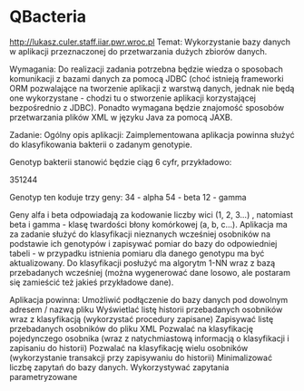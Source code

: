 # QBacteria
http://lukasz.culer.staff.iiar.pwr.wroc.pl
Temat: 
Wykorzystanie bazy danych w aplikacji przeznaczonej do przetwarzania dużych zbiorów danych. 

Wymagania: 
Do realizacji zadania potrzebna będzie wiedza o sposobach komunikacji z bazami danych za pomocą JDBC (choć istnieją frameworki ORM pozwalające na tworzenie aplikacji z warstwą danych, jednak nie będą one wykorzystane - chodzi tu o stworzenie aplikacji korzystającej bezpośrednio z JDBC). Ponadto wymagana będzie znajomość sposobów przetwarzania plików XML w języku Java za pomocą JAXB. 

Zadanie: 
Ogólny opis aplikacji: 
Zaimplementowana aplikacja powinna służyć do klasyfikowania bakterii o zadanym genotypie. 

Genotyp bakterii stanowić będzie ciąg 6 cyfr, przykładowo: 

351244 

Genotyp ten koduje trzy geny:
34 - alpha
54 - beta
12 - gamma


Geny alfa i beta odpowiadają za kodowanie liczby wici (1, 2, 3...) , natomiast beta i gamma - klasę twardości błony komórkowej (a, b, c...).
Aplikacja ma za zadanie służyć do klasyfikacji nieznanych wcześniej osobników na podstawie ich genotypów i zapisywać pomiar do bazy do odpowiedniej tabeli - w przypadku istnienia pomiaru dla danego genotypu ma być aktualizowany. 
Do klasyfikacji posłużyć ma algorytm 1-NN wraz z bazą przebadanych wcześniej (można wygenerować dane losowo, ale postaram się zamieścić też jakieś przykładowe dane). 

Aplikacja powinna:
Umożliwić podłączenie do bazy danych pod dowolnym adresem / nazwą pliku
Wyświetlać listę historii przebadanych osobników wraz z klasyfikacją (wykorzystać procedury zapisane)
Zapisywać listę przebadanych osobników do pliku XML
Pozwalać na klasyfikację pojedynczego osobnika (wraz z natychmiastową informacją o klasyfikacji i zapisaniu do historii)
Pozwalać na klasyfikację wielu osobników (wykorzystanie transakcji przy zapisywaniu do historii)
Minimalizować liczbę zapytań do bazy danych.
Wykorzystywać zapytania parametryzowane
